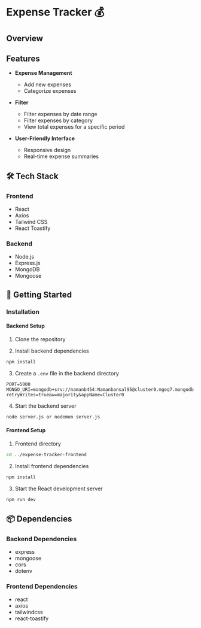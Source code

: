 # Expense Tracker 💰

## Overview

## Features

- **Expense Management**
  - Add new expenses
  - Categorize expenses

- **Filter**
  - Filter expenses by date range
  - Filter expenses by category
  - View total expenses for a specific period

- **User-Friendly Interface**
  - Responsive design
  - Real-time expense summaries

## 🛠 Tech Stack

### Frontend
- React
- Axios
- Tailwind CSS
- React Toastify

### Backend
- Node.js
- Express.js
- MongoDB
- Mongoose

## 🚀 Getting Started

### Installation

#### Backend Setup
1. Clone the repository

2. Install backend dependencies
```bash
npm install
```

3. Create a `.env` file in the backend directory
```plaintext
PORT=5000
MONGO_URI=mongodb+srv://namanb454:Namanbansal95@cluster0.mgeq7.mongodb.net/?retryWrites=true&w=majority&appName=Cluster0
```

4. Start the backend server
```bash
node server.js or nodemon server.js
```

#### Frontend Setup
1. Frontend directory
```bash
cd ../expense-tracker-frontend
```

2. Install frontend dependencies
```bash
npm install
```

3. Start the React development server
```bash
npm run dev
```

## 📦 Dependencies

### Backend Dependencies
- express
- mongoose
- cors
- dotenv

### Frontend Dependencies
- react
- axios
- tailwindcss
- react-toastify

